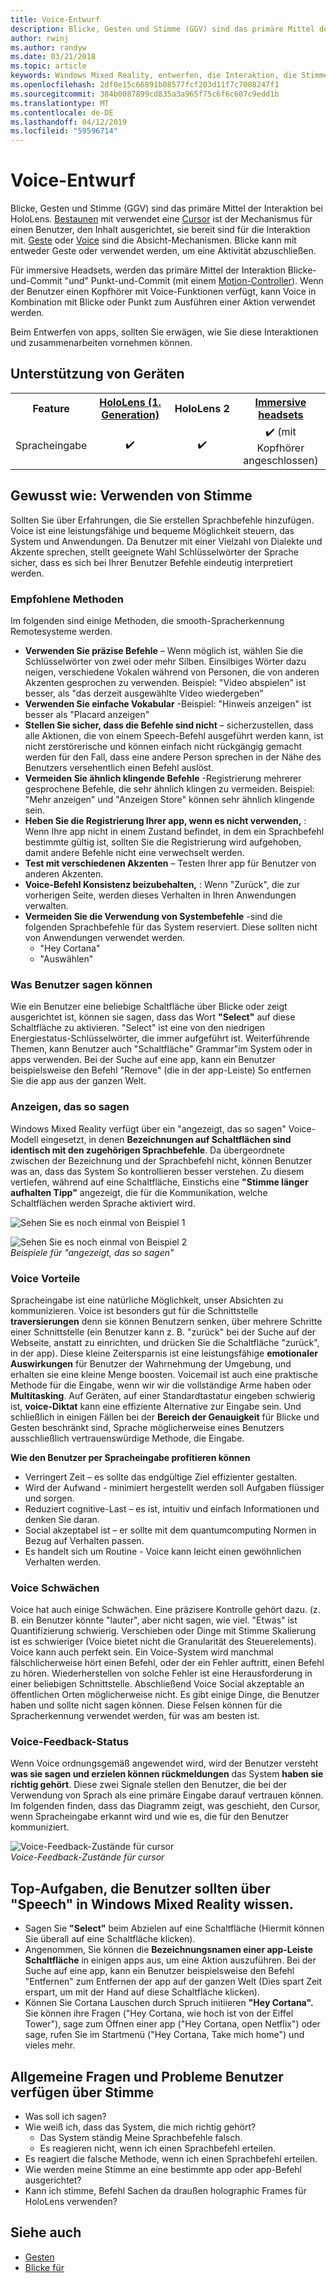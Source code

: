 ```yaml
---
title: Voice-Entwurf
description: Blicke, Gesten und Stimme (GGV) sind das primäre Mittel der Interaktion bei HoloLens. Dieser Artikel enthält eine gut durchdachte Anleitungen Voice-Entwurf.
author: rwinj
ms.author: randyw
ms.date: 03/21/2018
ms.topic: article
keywords: Windows Mixed Reality, entwerfen, die Interaktion, die Stimme
ms.openlocfilehash: 2df0e15c66891b08577fcf203d11f7c7008247f1
ms.sourcegitcommit: 384b0087899cd835a3a965f75c6f6c607c9edd1b
ms.translationtype: MT
ms.contentlocale: de-DE
ms.lasthandoff: 04/12/2019
ms.locfileid: "59596714"
---
```

# <a name="voice-design"></a>Voice-Entwurf

Blicke, Gesten und Stimme (GGV) sind das primäre Mittel der Interaktion bei HoloLens. [Bestaunen](gaze.md) mit verwendet eine [Cursor](cursors.md) ist der Mechanismus für einen Benutzer, den Inhalt ausgerichtet, sie bereit sind für die Interaktion mit. [Geste](gestures.md) oder [Voice](voice-input.md) sind die Absicht-Mechanismen. Blicke kann mit entweder Geste oder verwendet werden, um eine Aktivität abzuschließen.

Für immersive Headsets, werden das primäre Mittel der Interaktion Blicke-und-Commit "und" Punkt-und-Commit (mit einem [Motion-Controller](motion-controllers.md)). Wenn der Benutzer einen Kopfhörer mit Voice-Funktionen verfügt, kann Voice in Kombination mit Blicke oder Punkt zum Ausführen einer Aktion verwendet werden.

Beim Entwerfen von apps, sollten Sie erwägen, wie Sie diese Interaktionen und zusammenarbeiten vornehmen können.

## <a name="device-support"></a>Unterstützung von Geräten

<table>
<tr>
<th>Feature</th><th style="width:150px"> <a href="hololens-hardware-details.md">HoloLens (1. Generation)</a></th><th style="width:150px">HoloLens 2</th><th style="width:150px"> <a href="immersive-headset-hardware-details.md">Immersive headsets</a></th>
</tr><tr>
<td> Spracheingabe</td><td style="text-align: center;"> ✔️</td><td style="text-align: center;"> ✔️</td><td style="text-align: center;"> ✔️ (mit Kopfhörer angeschlossen)</td>
</tr>
</table>



## <a name="how-to-use-voice"></a>Gewusst wie: Verwenden von Stimme

Sollten Sie über Erfahrungen, die Sie erstellen Sprachbefehle hinzufügen. Voice ist eine leistungsfähige und bequeme Möglichkeit steuern, das System und Anwendungen. Da Benutzer mit einer Vielzahl von Dialekte und Akzente sprechen, stellt geeignete Wahl Schlüsselwörter der Sprache sicher, dass es sich bei Ihrer Benutzer Befehle eindeutig interpretiert werden.

### <a name="best-practices"></a>Empfohlene Methoden

Im folgenden sind einige Methoden, die smooth-Spracherkennung Remotesysteme werden.
* **Verwenden Sie präzise Befehle** – Wenn möglich ist, wählen Sie die Schlüsselwörter von zwei oder mehr Silben. Einsilbiges Wörter dazu neigen, verschiedene Vokalen während von Personen, die von anderen Akzenten gesprochen zu verwenden. Beispiel: "Video abspielen" ist besser, als "das derzeit ausgewählte Video wiedergeben"
* **Verwenden Sie einfache Vokabular** -Beispiel: "Hinweis anzeigen" ist besser als "Placard anzeigen"
* **Stellen Sie sicher, dass die Befehle sind nicht** – sicherzustellen, dass alle Aktionen, die von einem Speech-Befehl ausgeführt werden kann, ist nicht zerstörerische und können einfach nicht rückgängig gemacht werden für den Fall, dass eine andere Person sprechen in der Nähe des Benutzers versehentlich einen Befehl auslöst.
* **Vermeiden Sie ähnlich klingende Befehle** -Registrierung mehrerer gesprochene Befehle, die sehr ähnlich klingen zu vermeiden. Beispiel: "Mehr anzeigen" und "Anzeigen Store" können sehr ähnlich klingende sein.
* **Heben Sie die Registrierung Ihrer app, wenn es nicht verwenden,** : Wenn Ihre app nicht in einem Zustand befindet, in dem ein Sprachbefehl bestimmte gültig ist, sollten Sie die Registrierung wird aufgehoben, damit andere Befehle nicht eine verwechselt werden.
* **Test mit verschiedenen Akzenten** – Testen Ihrer app für Benutzer von anderen Akzenten.
* **Voice-Befehl Konsistenz beizubehalten,** : Wenn "Zurück", die zur vorherigen Seite, werden dieses Verhalten in Ihren Anwendungen verwalten.
* **Vermeiden Sie die Verwendung von Systembefehle** -sind die folgenden Sprachbefehle für das System reserviert. Diese sollten nicht von Anwendungen verwendet werden.
   * "Hey Cortana"
   * "Auswählen"

### <a name="what-users-can-say"></a>Was Benutzer sagen können

Wie ein Benutzer eine beliebige Schaltfläche über Blicke oder zeigt ausgerichtet ist, können sie sagen, dass das Wort **"Select"** auf diese Schaltfläche zu aktivieren. "Select" ist eine von den niedrigen Energiestatus-Schlüsselwörter, die immer aufgeführt ist. Weiterführende Themen, kann Benutzer auch "Schaltfläche" Grammar"im System oder in apps verwenden. Bei der Suche auf eine app, kann ein Benutzer beispielsweise den Befehl "Remove" (die in der app-Leiste) So entfernen Sie die app aus der ganzen Welt.

### <a name="see-it-say-it"></a>Anzeigen, das so sagen

Windows Mixed Reality verfügt über ein "angezeigt, das so sagen" Voice-Modell eingesetzt, in denen **Bezeichnungen auf Schaltflächen sind identisch mit den zugehörigen Sprachbefehle**. Da übergeordnete zwischen der Bezeichnung und der Sprachbefehl nicht, können Benutzer was an, dass das System So kontrollieren besser verstehen. Zu diesem vertiefen, während auf eine Schaltfläche, Einstichs eine **"Stimme länger aufhalten Tipp"** angezeigt, die für die Kommunikation, welche Schaltflächen werden Sprache aktiviert wird.

![Sehen Sie es noch einmal von Beispiel 1](images/voice-seeitsayit1-640px.jpg)

![Sehen Sie es noch einmal von Beispiel 2](images/voice-seeitsayit2-640px.jpg)<br>
*Beispiele für "angezeigt, das so sagen"*

### <a name="voices-strengths"></a>Voice Vorteile

Spracheingabe ist eine natürliche Möglichkeit, unser Absichten zu kommunizieren. Voice ist besonders gut für die Schnittstelle **traversierungen** denn sie können Benutzern senken, über mehrere Schritte einer Schnittstelle (ein Benutzer kann z. B. "zurück" bei der Suche auf der Webseite, anstatt zu einrichten, und drücken Sie die Schaltfläche "zurück", in der app). Diese kleine Zeitersparnis ist eine leistungsfähige **emotionaler Auswirkungen** für Benutzer der Wahrnehmung der Umgebung, und erhalten sie eine kleine Menge boosten. Voicemail ist auch eine praktische Methode für die Eingabe, wenn wir wir die vollständige Arme haben oder **Multitasking**. Auf Geräten, auf einer Standardtastatur eingeben schwierig ist, **voice-Diktat** kann eine effiziente Alternative zur Eingabe sein. Und schließlich in einigen Fällen bei der **Bereich der Genauigkeit** für Blicke und Gesten beschränkt sind, Sprache möglicherweise eines Benutzers ausschließlich vertrauenswürdige Methode, die Eingabe.

**Wie den Benutzer per Spracheingabe profitieren können**
* Verringert Zeit – es sollte das endgültige Ziel effizienter gestalten.
* Wird der Aufwand - minimiert hergestellt werden soll Aufgaben flüssiger und sorgen.
* Reduziert cognitive-Last – es ist, intuitiv und einfach Informationen und denken Sie daran.
* Social akzeptabel ist – er sollte mit dem quantumcomputing Normen in Bezug auf Verhalten passen.
* Es handelt sich um Routine - Voice kann leicht einen gewöhnlichen Verhalten werden.

### <a name="voices-weaknesses"></a>Voice Schwächen

Voice hat auch einige Schwächen. Eine präzisere Kontrolle gehört dazu. (z. B. ein Benutzer könnte "lauter", aber nicht sagen, wie viel. "Etwas" ist Quantifizierung schwierig. Verschieben oder Dinge mit Stimme Skalierung ist es schwieriger (Voice bietet nicht die Granularität des Steuerelements). Voice kann auch perfekt sein. Ein Voice-System wird manchmal fälschlicherweise hört einen Befehl, oder der ein Fehler auftritt, einen Befehl zu hören. Wiederherstellen von solche Fehler ist eine Herausforderung in einer beliebigen Schnittstelle. Abschließend Voice Social akzeptable an öffentlichen Orten möglicherweise nicht. Es gibt einige Dinge, die Benutzer haben und sollte nicht sagen können. Diese Felsen können für die Spracherkennung verwendet werden, für was am besten ist.

### <a name="voice-feedback-states"></a>Voice-Feedback-Status

Wenn Voice ordnungsgemäß angewendet wird, wird der Benutzer versteht **was sie sagen und erzielen können rückmeldungen** das System **haben sie richtig gehört**. Diese zwei Signale stellen den Benutzer, die bei der Verwendung von Sprach als eine primäre Eingabe darauf vertrauen können. Im folgenden finden, dass das Diagramm zeigt, was geschieht, den Cursor, wenn Spracheingabe erkannt wird und wie es, die für den Benutzer kommuniziert.

![Voice-Feedback-Zustände für cursor](images/voicefeedbackstates.png)<br>
*Voice-Feedback-Zustände für cursor*

## <a name="top-things-users-should-know-about-speech-on-windows-mixed-reality"></a>Top-Aufgaben, die Benutzer sollten über "Speech" in Windows Mixed Reality wissen.
* Sagen Sie **"Select"** beim Abzielen auf eine Schaltfläche (Hiermit können Sie überall auf eine Schaltfläche klicken).
* Angenommen, Sie können die **Bezeichnungsnamen einer app-Leiste Schaltfläche** in einigen apps aus, um eine Aktion auszuführen. Bei der Suche auf eine app, kann ein Benutzer beispielsweise den Befehl "Entfernen" zum Entfernen der app auf der ganzen Welt (Dies spart Zeit erspart, um mit der Hand auf diese Schaltfläche klicken).
* Können Sie Cortana Lauschen durch Spruch initiieren **"Hey Cortana".** Sie können ihre Fragen ("Hey Cortana, wie hoch ist von der Eiffel Tower"), sage zum Öffnen einer app ("Hey Cortana, open Netflix") oder sage, rufen Sie im Startmenü ("Hey Cortana, Take mich home") und vieles mehr.

## <a name="common-questions-and-concerns-users-have-about-voice"></a>Allgemeine Fragen und Probleme Benutzer verfügen über Stimme
* Was soll ich sagen?
* Wie weiß ich, dass das System, die mich richtig gehört?
   * Das System ständig Meine Sprachbefehle falsch.
   * Es reagieren nicht, wenn ich einen Sprachbefehl erteilen.
* Es reagiert die falsche Methode, wenn ich einen Sprachbefehl erteilen.
* Wie werden meine Stimme an eine bestimmte app oder app-Befehl ausgerichtet?
* Kann ich stimme, Befehl Sachen da draußen holographic Frames für HoloLens verwenden?

## <a name="see-also"></a>Siehe auch
* [Gesten](gestures.md)
* [Blicke für](gaze-targeting.md)
